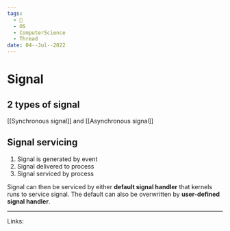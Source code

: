 ```yaml
---
tags:
  - 🌱
  - OS
  - ComputerScience
  - Thread
date: 04--Jul--2022
---
```


# Signal

## 2 types of signal

[[Synchronous signal]] and [[Asynchronous signal]]

## Signal servicing

1. Signal is generated by event
2. Signal delivered to process
3. Signal serviced by process

Signal can then be serviced by either **default signal handler** that kernels runs to service signal. The default can also be overwritten by **user-defined signal handler**.

---
Links: 